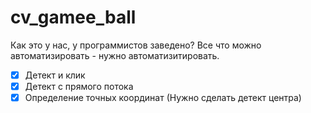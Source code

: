 ﻿# cv_gamee_ball

Как это у нас, у программистов заведено? Все что можно автоматизировать - нужно автоматизитировать.

- [x] Детект и клик
- [x] Детект с прямого потока
- [x] Определение точных координат (Нужно сделать детект центра)
